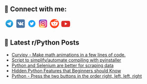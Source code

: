 ## 🔎 Connect with me:
[<img src="https://github.com/bullbesh/bullbesh/blob/main/images/Telegram.png" width="32" height="32" />](https://t.me/bullbesh)
[<img src="https://github.com/bullbesh/bullbesh/blob/main/images/VK.png" width="32" height="32" />](https://vk.com/bullbesh)
[<img src="https://github.com/bullbesh/bullbesh/blob/main/images/Twitter.png" width="32" height="32" />](https://twitter.com/bullbesh1)
[<img src="https://github.com/bullbesh/bullbesh/blob/main/images/Instagram.png" width="32" height="32" />](https://www.instagram.com/bullbesh)
[<img src="https://github.com/bullbesh/bullbesh/blob/main/images/Reddit.png" width="32" height="32" />](https://www.reddit.com/user/bullbesh)
[<img src="https://github.com/bullbesh/bullbesh/blob/main/images/YouTube.png" width="32" height="32" />](https://www.youtube.com/channel/UCtfjRs6uzgq5mfm8S06WTcg)

## 📕 Latest r/Python Posts
<!-- BLOG-POST-LIST:START -->
- [Curvipy - Make math animations in a few lines of code.](https://www.reddit.com/r/Python/comments/z7u3mq/curvipy_make_math_animations_in_a_few_lines_of/)
- [Script to simplify/automate compiling with pyinstaller](https://www.reddit.com/r/Python/comments/z7qzfb/script_to_simplifyautomate_compiling_with/)
- [Python and Selenium are better for scraping data](https://www.reddit.com/r/Python/comments/z7qs7y/python_and_selenium_are_better_for_scraping_data/)
- [Hidden Python Features that Beginners should Know](https://www.reddit.com/r/Python/comments/z7nawd/hidden_python_features_that_beginners_should_know/)
- [Python - Press the two buttons in the order right, left, left, right](https://www.reddit.com/r/Python/comments/z7mg5q/python_press_the_two_buttons_in_the_order_right/)
<!-- BLOG-POST-LIST:END -->

